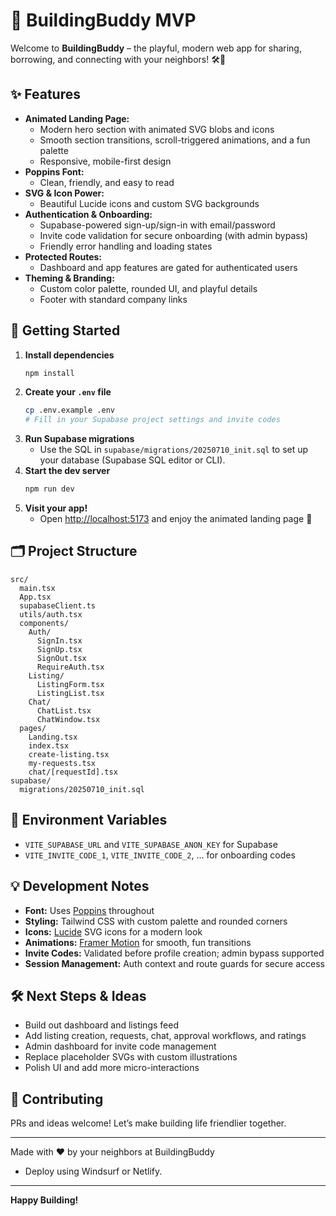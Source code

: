 # 🏢 BuildingBuddy MVP

Welcome to **BuildingBuddy** – the playful, modern web app for sharing, borrowing, and connecting with your neighbors! 🛠️🤝

## ✨ Features

- **Animated Landing Page:**
  - Modern hero section with animated SVG blobs and icons
  - Smooth section transitions, scroll-triggered animations, and a fun palette
  - Responsive, mobile-first design
- **Poppins Font:**
  - Clean, friendly, and easy to read
- **SVG & Icon Power:**
  - Beautiful Lucide icons and custom SVG backgrounds
- **Authentication & Onboarding:**
  - Supabase-powered sign-up/sign-in with email/password
  - Invite code validation for secure onboarding (with admin bypass)
  - Friendly error handling and loading states
- **Protected Routes:**
  - Dashboard and app features are gated for authenticated users
- **Theming & Branding:**
  - Custom color palette, rounded UI, and playful details
  - Footer with standard company links

## 🚀 Getting Started

1. **Install dependencies**
   ```sh
   npm install
   ```
2. **Create your `.env` file**
   ```sh
   cp .env.example .env
   # Fill in your Supabase project settings and invite codes
   ```
3. **Run Supabase migrations**
   - Use the SQL in `supabase/migrations/20250710_init.sql` to set up your database (Supabase SQL editor or CLI).
4. **Start the dev server**
   ```sh
   npm run dev
   ```
5. **Visit your app!**
   - Open [http://localhost:5173](http://localhost:5173) and enjoy the animated landing page 🎉

## 🗂️ Project Structure
```
src/
  main.tsx
  App.tsx
  supabaseClient.ts
  utils/auth.tsx
  components/
    Auth/
      SignIn.tsx
      SignUp.tsx
      SignOut.tsx
      RequireAuth.tsx
    Listing/
      ListingForm.tsx
      ListingList.tsx
    Chat/
      ChatList.tsx
      ChatWindow.tsx
  pages/
    Landing.tsx
    index.tsx
    create-listing.tsx
    my-requests.tsx
    chat/[requestId].tsx
supabase/
  migrations/20250710_init.sql
```

## 📝 Environment Variables
- `VITE_SUPABASE_URL` and `VITE_SUPABASE_ANON_KEY` for Supabase
- `VITE_INVITE_CODE_1`, `VITE_INVITE_CODE_2`, ... for onboarding codes

## 💡 Development Notes
- **Font:** Uses [Poppins](https://fonts.google.com/specimen/Poppins) throughout
- **Styling:** Tailwind CSS with custom palette and rounded corners
- **Icons:** [Lucide](https://lucide.dev/) SVG icons for a modern look
- **Animations:** [Framer Motion](https://www.framer.com/motion/) for smooth, fun transitions
- **Invite Codes:** Validated before profile creation; admin bypass supported
- **Session Management:** Auth context and route guards for secure access

## 🛠️ Next Steps & Ideas
- Build out dashboard and listings feed
- Add listing creation, requests, chat, approval workflows, and ratings
- Admin dashboard for invite code management
- Replace placeholder SVGs with custom illustrations
- Polish UI and add more micro-interactions

## 🤗 Contributing
PRs and ideas welcome! Let’s make building life friendlier together.

---

Made with ❤️ by your neighbors at BuildingBuddy
- Deploy using Windsurf or Netlify.

---

**Happy Building!**
